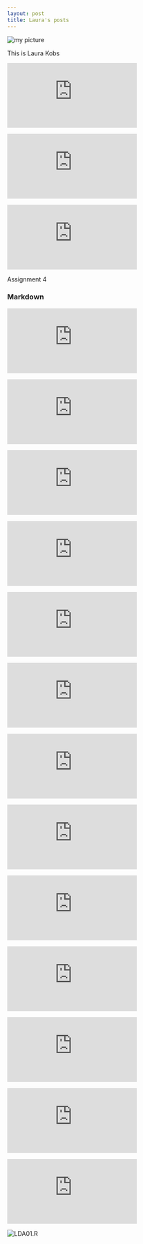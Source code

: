 ```yaml
---
layout: post
title: Laura's posts
---
```


![my picture](IMG_0515.JPG)

This is Laura Kobs

![Assignment 1](https://lask21.github.io/Hello-World/Assignment%20Reading%201.pdf)

![Assignment 2](https://lask21.github.io/Hello-World/Assignment%202.pdf)

![Assignment 3](https://lask21.github.io/Hello-World/Assignment%203.pdf)

Assignment 4

### Markdown

![Lab 1](https://lask21.github.io/Lab01.html)

![Lab 2](https://lask21.github.io/Lab02.html)

![Lab 3](https://lask21.github.io/Lab03.html)

![Lab 4](https://lask21.github.io/Lab04.html)

![Lab 5](https://lask21.github.io/Lab05.html)

![Lab 5](https://lask21.github.io/Lab5.html)

![Gentle Introduction](https://lask21.github.io/GentleInto.Rmd.html)

![textdata_mining01.R](https://lask21.github.io/textdatamining01.html)

![Churchill](https://lask21.github.io/Churchill.html) 

![tidytext01.R](https://lask21.github.io/Tidytext.html)

![syuzhet01.R](https://lask21.github.io/Syuzhet.html)

![Linarregression.html](https://lask21.github.io/Linarragression.html)

![LogisticRegression01.html](https://lask21.github.io/LogisiticRegression01.R.html)

![LDA01.R]()
